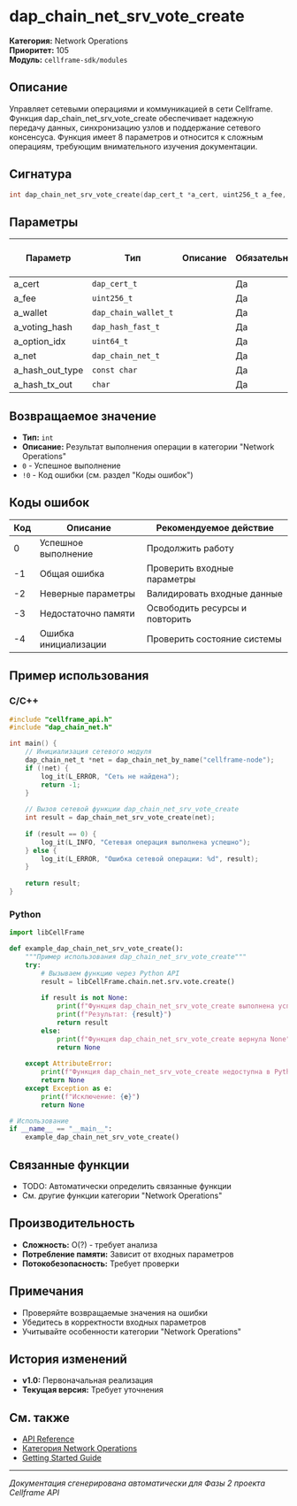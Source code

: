 # dap_chain_net_srv_vote_create

**Категория:** Network Operations  
**Приоритет:** 105  
**Модуль:** `cellframe-sdk/modules`

## Описание
Управляет сетевыми операциями и коммуникацией в сети Cellframe. Функция dap_chain_net_srv_vote_create обеспечивает надежную передачу данных, синхронизацию узлов и поддержание сетевого консенсуса. Функция имеет 8 параметров и относится к сложным операциям, требующим внимательного изучения документации.

## Сигнатура
```c
int dap_chain_net_srv_vote_create(dap_cert_t *a_cert, uint256_t a_fee, dap_chain_wallet_t *a_wallet, dap_hash_fast_t *a_voting_hash, uint64_t a_option_idx, dap_chain_net_t *a_net, const char *a_hash_out_type, char **a_hash_tx_out);
```

## Параметры
| Параметр | Тип | Описание | Обязательный | Значение по умолчанию |
|----------|-----|----------|--------------|----------------------|
| a_cert | `dap_cert_t` |  | Да | 0 |
| a_fee | `uint256_t` |  | Да | 0 |
| a_wallet | `dap_chain_wallet_t` |  | Да | 0 |
| a_voting_hash | `dap_hash_fast_t` |  | Да | 0 |
| a_option_idx | `uint64_t` |  | Да | 0 |
| a_net | `dap_chain_net_t` |  | Да | 0 |
| a_hash_out_type | `const char` |  | Да | 0 |
| a_hash_tx_out | `char` |  | Да | 0 |


## Возвращаемое значение
- **Тип:** `int`
- **Описание:** Результат выполнения операции в категории "Network Operations"
- `0` - Успешное выполнение
- `!0` - Код ошибки (см. раздел "Коды ошибок")

## Коды ошибок
| Код | Описание | Рекомендуемое действие |
|-----|----------|----------------------|
| 0 | Успешное выполнение | Продолжить работу |
| -1 | Общая ошибка | Проверить входные параметры |
| -2 | Неверные параметры | Валидировать входные данные |
| -3 | Недостаточно памяти | Освободить ресурсы и повторить |
| -4 | Ошибка инициализации | Проверить состояние системы |

## Пример использования

### C/C++
```c
#include "cellframe_api.h"
#include "dap_chain_net.h"

int main() {
    // Инициализация сетевого модуля
    dap_chain_net_t *net = dap_chain_net_by_name("cellframe-node");
    if (!net) {
        log_it(L_ERROR, "Сеть не найдена");
        return -1;
    }
    
    // Вызов сетевой функции dap_chain_net_srv_vote_create
    int result = dap_chain_net_srv_vote_create(net);
    
    if (result == 0) {
        log_it(L_INFO, "Сетевая операция выполнена успешно");
    } else {
        log_it(L_ERROR, "Ошибка сетевой операции: %d", result);
    }
    
    return result;
}
```

### Python
```python
import libCellFrame

def example_dap_chain_net_srv_vote_create():
    """Пример использования dap_chain_net_srv_vote_create"""
    try:
        # Вызываем функцию через Python API
        result = libCellFrame.chain.net.srv.vote.create()
        
        if result is not None:
            print(f"Функция dap_chain_net_srv_vote_create выполнена успешно")
            print(f"Результат: {result}")
            return result
        else:
            print(f"Функция dap_chain_net_srv_vote_create вернула None")
            return None
            
    except AttributeError:
        print(f"Функция dap_chain_net_srv_vote_create недоступна в Python API")
        return None
    except Exception as e:
        print(f"Исключение: {e}")
        return None

# Использование
if __name__ == "__main__":
    example_dap_chain_net_srv_vote_create()
```

## Связанные функции
- TODO: Автоматически определить связанные функции
- См. другие функции категории "Network Operations"

## Производительность
- **Сложность:** O(?) - требует анализа
- **Потребление памяти:** Зависит от входных параметров
- **Потокобезопасность:** Требует проверки

## Примечания
- Проверяйте возвращаемые значения на ошибки
- Убедитесь в корректности входных параметров
- Учитывайте особенности категории "Network Operations"

## История изменений
- **v1.0:** Первоначальная реализация
- **Текущая версия:** Требует уточнения

## См. также
- [API Reference](../README.md)
- [Категория Network Operations](../categories/network_operations.md)
- [Getting Started Guide](../../getting-started.md)

---
*Документация сгенерирована автоматически для Фазы 2 проекта Cellframe API*
